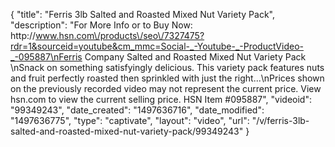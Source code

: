 {
    "title": "Ferris 3lb Salted and Roasted Mixed Nut Variety Pack",
    "description": "For More Info or to Buy Now: http:\/\/www.hsn.com\/products\/seo\/7327475?rdr=1&sourceid=youtube&cm_mmc=Social-_-Youtube-_-ProductVideo-_-095887\nFerris Company Salted and Roasted Mixed Nut Variety Pack \nSnack on something satisfyingly delicious. This variety pack features nuts and fruit perfectly roasted then sprinkled with just the right...\nPrices shown on the previously recorded video may not represent the current price.  View hsn.com to view the current selling price. HSN Item #095887",
    "videoid": "99349243",
    "date_created": "1497636716",
    "date_modified": "1497636775",
    "type": "captivate",
    "layout": "video",
    "url": "\/v\/ferris-3lb-salted-and-roasted-mixed-nut-variety-pack\/99349243"
}